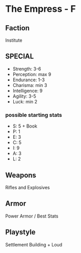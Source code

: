 # The Empress - F

## Faction

Institute

## SPECIAL

- Strength: 3-6
- Perception: max 9
- Endurance: 1-3
- Charisma: min 3
- Intelligence: 9
- Agility: 3-5
- Luck: min 2

### possible starting stats

- S: 5 + Book
- P: 1
- E: 3
- C: 5
- I: 9
- A: 3
- L: 2

## Weapons

Rifles and Explosives

## Armor

Power Armor / Best Stats

## Playstyle

Settlement Building + Loud
